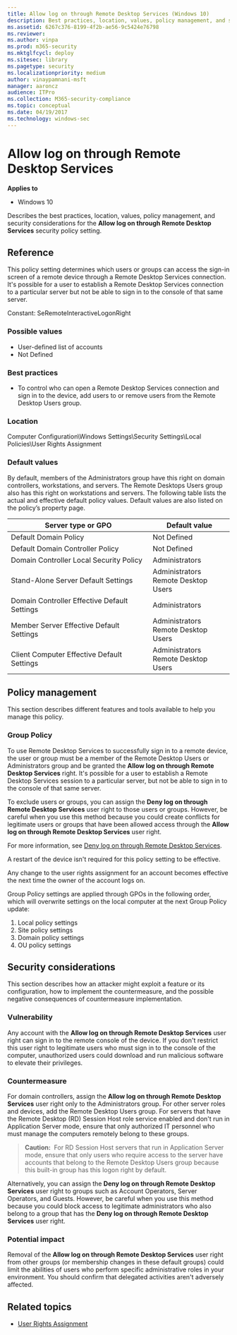```yaml
---
title: Allow log on through Remote Desktop Services (Windows 10)
description: Best practices, location, values, policy management, and security considerations for the security policy setting. Allow a sign-in through Remote Desktop Services.
ms.assetid: 6267c376-8199-4f2b-ae56-9c5424e76798
ms.reviewer: 
ms.author: vinpa
ms.prod: m365-security
ms.mktglfcycl: deploy
ms.sitesec: library
ms.pagetype: security
ms.localizationpriority: medium
author: vinaypamnani-msft
manager: aaroncz
audience: ITPro
ms.collection: M365-security-compliance
ms.topic: conceptual
ms.date: 04/19/2017
ms.technology: windows-sec
---
```


# Allow log on through Remote Desktop Services

**Applies to**
-   Windows 10

Describes the best practices, location, values, policy management, and security considerations for the **Allow log on through Remote Desktop Services** security policy setting.

## Reference

This policy setting determines which users or groups can access the sign-in screen of a remote device through a Remote Desktop Services connection. It's possible for a user to establish a Remote Desktop Services connection to a particular server but not be able to sign in to the console of that same server.

Constant: SeRemoteInteractiveLogonRight

### Possible values

-   User-defined list of accounts
-   Not Defined

### Best practices

-   To control who can open a Remote Desktop Services connection and sign in to the device, add users to or remove users from the Remote Desktop Users group.

### Location

Computer Configuration\\Windows Settings\\Security Settings\\Local Policies\\User Rights Assignment

### Default values

By default, members of the Administrators group have this right on domain controllers, workstations, and servers. The Remote Desktops Users group also has this right on workstations and servers.
The following table lists the actual and effective default policy values. Default values are also listed on the policy’s property page.


| Server type or GPO | Default value |
| - | - |
| Default Domain Policy | Not Defined |
| Default Domain Controller Policy | Not Defined |
| Domain Controller Local Security Policy | Administrators |
| Stand-Alone Server Default Settings | Administrators<br>Remote Desktop Users | 
| Domain Controller Effective Default Settings | Administrators | 
| Member Server Effective Default Settings | Administrators<br>Remote Desktop Users |
| Client Computer Effective Default Settings | Administrators<br>Remote Desktop Users |
 
## Policy management

This section describes different features and tools available to help you manage this policy.

### Group Policy

To use Remote Desktop Services to successfully sign in to a remote device, the user or group must be a member of the Remote Desktop Users or Administrators group and be granted the **Allow log on through Remote Desktop Services** right. It's possible for a user to establish a Remote Desktop Services session to a particular server, but not be able to sign in to the console of that same server.

To exclude users or groups, you can assign the **Deny log on through Remote Desktop Services** user right to those users or groups. However, be careful when you use this method because you could create conflicts for legitimate users or groups that have been allowed access through the **Allow log on through Remote Desktop Services** user right.

For more information, see [Deny log on through Remote Desktop Services](deny-log-on-through-remote-desktop-services.md).

A restart of the device isn't required for this policy setting to be effective.

Any change to the user rights assignment for an account becomes effective the next time the owner of the account logs on.

Group Policy settings are applied through GPOs in the following order, which will overwrite settings on the local computer at the next Group Policy update:

1.  Local policy settings
2.  Site policy settings
3.  Domain policy settings
4.  OU policy settings

## Security considerations

This section describes how an attacker might exploit a feature or its configuration, how to implement the countermeasure, and the possible negative consequences of countermeasure implementation.

### Vulnerability

Any account with the **Allow log on through Remote Desktop Services** user right can sign in to the remote console of the device. If you don't restrict this user right to legitimate users who must sign in to the console of the computer, unauthorized users could download and run malicious software to elevate their privileges.

### Countermeasure

For domain controllers, assign the **Allow log on through Remote Desktop Services** user right only to the Administrators group. For other server roles and devices, add the Remote Desktop Users group. For servers that have the Remote Desktop (RD) Session Host role service enabled and don't run in Application Server mode, ensure that only authorized IT personnel who must manage the computers remotely belong to these groups.

> **Caution:**  For RD Session Host servers that run in Application Server mode, ensure that only users who require access to the server have accounts that belong to the Remote Desktop Users group because this built-in group has this logon right by default.
 
Alternatively, you can assign the **Deny log on through Remote Desktop Services** user right to groups such as Account Operators, Server Operators, and Guests. However, be careful when you use this method because you could block access to legitimate administrators who also belong to a group that has the **Deny log on through Remote Desktop Services** user right.

### Potential impact

Removal of the **Allow log on through Remote Desktop Services** user right from other groups (or membership changes in these default groups) could limit the abilities of users who perform specific administrative roles in your environment. You should confirm that delegated activities aren't adversely affected.

## Related topics

- [User Rights Assignment](user-rights-assignment.md)
 
 
